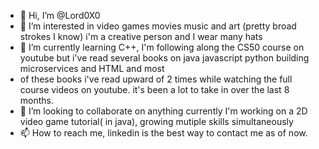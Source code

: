 - 👋 Hi, I’m @Lord0X0
- 👀 I’m interested in video games movies music and art (pretty broad strokes I know) i'm a creative person and I wear many hats
- 🌱 I’m currently learning C++, I'm following along the CS50 course on youtube but i've read several books on java javascript python building microservices and HTML and most
- of these books i've read upward of 2 times while watching the full course videos on youtube. it's been a lot to take in over the last 8 months.  
- 💞️ I’m looking to collaborate on anything currently I'm working on a 2D video game tutorial( in java), growing mutiple skills simultaneously   
- 📫 How to reach me, linkedin is the best way to contact me as of now.  

<!---
Lord0X0/Lord0X0 is a ✨ special ✨ repository because its `README.md` (this file) appears on your GitHub profile.
You can click the Preview link to take a look at your changes.
--->
